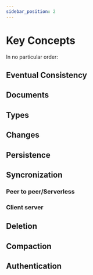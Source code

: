 ```yaml
---
sidebar_position: 2
---
```


# Key Concepts 

In no particular order:

## Eventual Consistency
## Documents
## Types
## Changes
## Persistence
## Syncronization
### Peer to peer/Serverless
### Client server
## Deletion
## Compaction
## Authentication